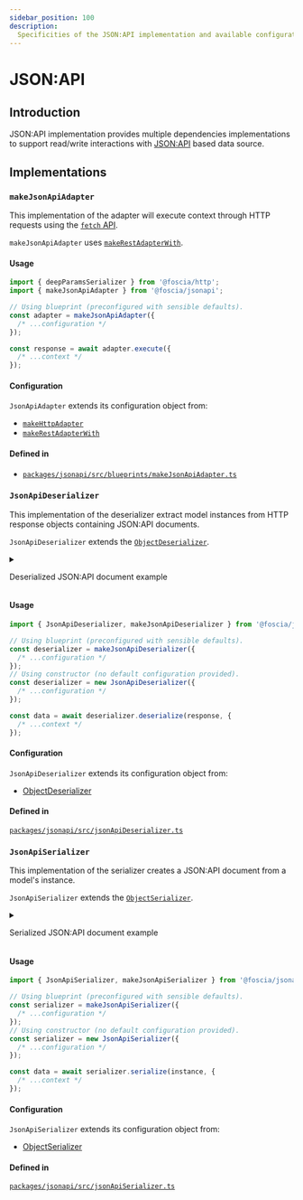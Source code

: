 ```yaml
---
sidebar_position: 100
description:
  Specificities of the JSON:API implementation and available configuration.
---
```


# JSON:API

## Introduction

JSON:API implementation provides multiple dependencies implementations to
support read/write interactions with [JSON:API](https://jsonapi.org) based data
source.

## Implementations

### `makeJsonApiAdapter`

This implementation of the adapter will execute context through HTTP requests
using the
[`fetch` API](https://developer.mozilla.org/en-US/docs/Web/API/Fetch_API).

`makeJsonApiAdapter` uses
[`makeRestAdapterWith`](/docs/digging-deeper/implementations/rest#makejsonrestadapter).

#### Usage

```typescript
import { deepParamsSerializer } from '@foscia/http';
import { makeJsonApiAdapter } from '@foscia/jsonapi';

// Using blueprint (preconfigured with sensible defaults).
const adapter = makeJsonApiAdapter({
  /* ...configuration */
});

const response = await adapter.execute({
  /* ...context */
});
```

#### Configuration

`JsonApiAdapter` extends its configuration object from:

-  [`makeHttpAdapter`](/docs/digging-deeper/implementations/http#makehttpadapter-configuration)
-  [`makeRestAdapterWith`](/docs/digging-deeper/implementations/rest#makejsonrestadapter-configuration)

#### Defined in

- [`packages/jsonapi/src/blueprints/makeJsonApiAdapter.ts`](https://github.com/foscia-dev/foscia/blob/main/packages/jsonapi/src/blueprints/makeJsonApiAdapter.ts)

### `JsonApiDeserializer`

This implementation of the deserializer extract model instances from HTTP
response objects containing JSON:API documents.

`JsonApiDeserializer` extends the
[`ObjectDeserializer`](/docs/digging-deeper/implementations/object#objectdeserializer).

<details>

<summary>

Deserialized JSON:API document example

</summary>

Here is an example of a JSON:API document which `JsonApiDeserializer` can
deserialize to model instances.

```json
{
  "data": [
    {
      "type": "posts",
      "id": "1",
      "attributes": {
        "title": "Foo",
        "body": "Foo Body",
        "publishedAt": "2023-10-24T10:00:00.000Z"
      },
      "relationships": {
        "comments": {
          "data": [
            {
              "type": "comments",
              "id": "1"
            },
            {
              "type": "comments",
              "id": "2"
            }
          ]
        }
      }
    },
    {
      "type": "posts",
      "id": "2",
      "attributes": {
        "title": "Bar",
        "body": "Bar Body",
        "publishedAt": null
      },
      "relationships": {
        "comments": {
          "data": []
        }
      }
    }
  ],
  "included": [
    {
      "type": "comments",
      "id": "1",
      "attributes": {
        "body": "Foo Comment"
      }
    },
    {
      "type": "comments",
      "id": "2",
      "attributes": {
        "body": "Bar Comment"
      }
    }
  ]
}
```

</details>

#### Usage

```typescript
import { JsonApiDeserializer, makeJsonApiDeserializer } from '@foscia/jsonapi';

// Using blueprint (preconfigured with sensible defaults).
const deserializer = makeJsonApiDeserializer({
  /* ...configuration */
});
// Using constructor (no default configuration provided).
const deserializer = new JsonApiDeserializer({
  /* ...configuration */
});

const data = await deserializer.deserialize(response, {
  /* ...context */
});
```

#### Configuration

`JsonApiDeserializer` extends its configuration object from:

- [ObjectDeserializer](/docs/digging-deeper/implementations/object#objectdeserializer-configuration)

#### Defined in

[`packages/jsonapi/src/jsonApiDeserializer.ts`](https://github.com/foscia-dev/foscia/blob/main/packages/jsonapi/src/jsonApiDeserializer.ts)

### `JsonApiSerializer`

This implementation of the serializer creates a JSON:API document from a model's
instance.

`JsonApiSerializer` extends the
[`ObjectSerializer`](/docs/digging-deeper/implementations/object#objectserializer).

<details>

<summary>

Serialized JSON:API document example

</summary>

Here is an example of a JSON:API document which `JsonApiSerializer` can create
from a model instance.

```json
{
  "data": {
    "type": "posts",
    "id": "1",
    "attributes": {
      "title": "Foo",
      "body": "Foo Body",
      "publishedAt": "2023-10-24T10:00:00.000Z"
    },
    "relationships": {
      "comments": {
        "data": [
          {
            "type": "comments",
            "id": "1"
          },
          {
            "type": "comments",
            "id": "2"
          }
        ]
      }
    }
  }
}
```

</details>

#### Usage

```typescript
import { JsonApiSerializer, makeJsonApiSerializer } from '@foscia/jsonapi';

// Using blueprint (preconfigured with sensible defaults).
const serializer = makeJsonApiSerializer({
  /* ...configuration */
});
// Using constructor (no default configuration provided).
const serializer = new JsonApiSerializer({
  /* ...configuration */
});

const data = await serializer.serialize(instance, {
  /* ...context */
});
```

#### Configuration

`JsonApiSerializer` extends its configuration object from:

- [ObjectSerializer](/docs/digging-deeper/implementations/object#objectserializer-configuration)

#### Defined in

[`packages/jsonapi/src/jsonApiSerializer.ts`](https://github.com/foscia-dev/foscia/blob/main/packages/jsonapi/src/jsonApiSerializer.ts)

